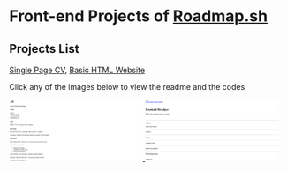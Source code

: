 # Front-end Projects of [Roadmap.sh](https://roadmap.sh/)

## Projects List
[Single Page CV](https://roadmap.sh/projects/single-page-cv), [Basic HTML Website](https://roadmap.sh/projects/basic-html-website)

Click any of the images below to view the readme and the codes

<p align="left">
  <a href='./Frontend projects/Single Page CV/'>
    <img width="48%" src="./Roadmap projects/assets/single page cv.png" alt="single page cv" />
  </a>
  <a href='/Frontend Projects/02-basic-html-website/'>
    <img width="48%" src="./Roadmap projects/assets/basic html website.png" alt="basic html website" />
  </a>
</p>
